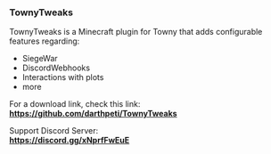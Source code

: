 ### **TownyTweaks**
TownyTweaks is a Minecraft plugin for Towny that adds configurable features regarding:

- SiegeWar
- DiscordWebhooks
- Interactions with plots
- more

For a download link, check this link:\
**https://github.com/darthpeti/TownyTweaks** 

Support Discord Server:\
**https://discord.gg/xNprfFwEuE**

